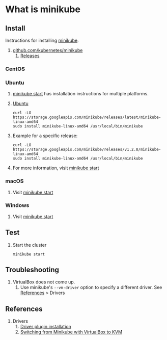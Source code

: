 # What is minikube

## Install

Instructions for installing [minikube].

1. [github.com/kubernetes/minikube]
   1. [Releases]

### CentOS

### Ubuntu

1. [minikube start] has installation instructions for multiple platforms.
1. [Ubuntu]

   ```console
   curl -LO https://storage.googleapis.com/minikube/releases/latest/minikube-linux-amd64
   sudo install minikube-linux-amd64 /usr/local/bin/minikube
   ```

1. Example for a specific release:

   ```console
   curl -LO https://storage.googleapis.com/minikube/releases/v1.2.0/minikube-linux-amd64
   sudo install minikube-linux-amd64 /usr/local/bin/minikube
   ```

1. For more information, visit [minikube start]

### macOS

1. Visit [minikube start]

### Windows

1. Visit [minikube start]

## Test

1. Start the cluster

   ```console
   minikube start
   ```

## Troubleshooting

1. VirtualBox does not come up.
   1. Use minikube's `--vm-driver` option to specify a different driver.
      See [References](#references) > Drivers

## References

1. Drivers
   1. [Driver plugin installation](https://github.com/kubernetes/minikube/blob/master/docs/drivers.md)
   1. [Switching from Minikube with VirtualBox to KVM](https://medium.com/@nieldw/switching-from-minikube-with-virtualbox-to-kvm-2f742db704c9)

[github.com/kubernetes/minikube]: https://github.com/kubernetes/minikube
[minikube]: https://kubernetes.io/docs/tasks/tools/install-minikube/
[minikube start]: https://minikube.sigs.k8s.io/docs/start/
[Releases]: https://github.com/kubernetes/minikube/releases
[Ubuntu]: https://kubernetes.io/docs/tasks/tools/install-minikube/#linux

